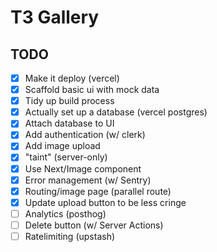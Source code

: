 # T3 Gallery

## TODO

- [x] Make it deploy (vercel)
- [x] Scaffold basic ui with mock data
- [x] Tidy up build process
- [x] Actually set up a database (vercel postgres)
- [x] Attach database to UI
- [x] Add authentication (w/ clerk)
- [x] Add image upload
- [x] "taint" (server-only) 
- [x] Use Next/Image component
- [x] Error management (w/ Sentry)
- [x] Routing/image page (parallel route)
- [x] Update upload button to be less cringe
- [ ] Analytics (posthog)
- [ ] Delete button (w/ Server Actions)
- [ ] Ratelimiting (upstash)
